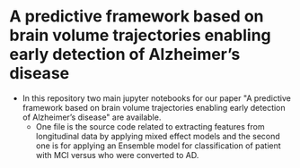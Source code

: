 # A predictive framework based on brain volume trajectories enabling early detection of Alzheimer’s disease
- In this repository two main jupyter notebooks for our paper "A predictive framework based on brain volume trajectories enabling early detection of Alzheimer’s disease" are available.
  - One file is the source code related to extracting features from longitudinal data by applying mixed effect models and the second one is for applying an Ensemble model for classification of patient with MCI versus who were converted to AD.  
